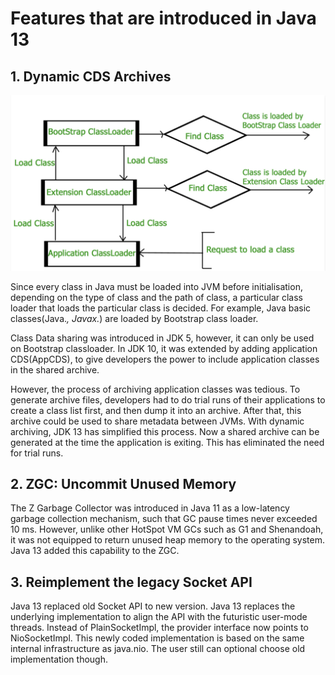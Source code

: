 # Features that are introduced in Java 13
## 1. Dynamic CDS Archives
 
![JavaClassLoader](../Java13/JavaClassLoader.png "JavaClassLoader")

Since every class in Java must be loaded into JVM before initialisation, depending
on the type of class and the path of class, a particular class loader that loads 
the particular class is decided. For example, Java basic classes(Java.*, Javax.*) are
loaded by Bootstrap class loader.

Class Data sharing was introduced in JDK 5, however, it can only be used on Bootstrap 
classloader. In JDK 10, it was extended by adding application CDS(AppCDS), to give
developers the power to include application classes in the shared archive.

However, the process of archiving application classes was tedious. To generate archive 
files, developers had to do trial runs of their applications to create a class list first,
and then dump it into an archive. After that, this archive could be used to share 
metadata between JVMs. With dynamic archiving, JDK 13 has simplified this process. Now a 
shared archive can be generated at the time the application is exiting. This has eliminated 
the need for trial runs.

## 2. ZGC: Uncommit Unused Memory
The Z Garbage Collector was introduced in Java 11 as a low-latency garbage collection 
mechanism, such that GC pause times never exceeded 10 ms. However, unlike other HotSpot VM GCs 
such as G1 and Shenandoah, it was not equipped to return unused heap memory to the operating 
system. Java 13 added this capability to the ZGC.

## 3. Reimplement the legacy Socket API
Java 13 replaced old Socket API to new version. Java 13 replaces the underlying implementation 
to align the API with the futuristic user-mode threads. Instead of PlainSocketImpl, the provider 
interface now points to NioSocketImpl. This newly coded implementation is based on the same 
internal infrastructure as java.nio. The user still can optional choose old implementation though.
